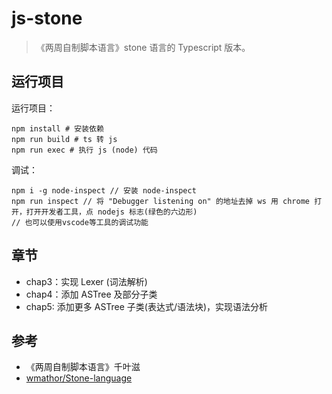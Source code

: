 # js-stone

> 《两周自制脚本语言》stone 语言的 Typescript 版本。

## 运行项目

运行项目：

```
npm install # 安装依赖
npm run build # ts 转 js
npm run exec # 执行 js (node) 代码
```

调试：

```
npm i -g node-inspect // 安装 node-inspect
npm run inspect // 将 "Debugger listening on" 的地址去掉 ws 用 chrome 打开，打开开发者工具，点 nodejs 标志(绿色的六边形)
// 也可以使用vscode等工具的调试功能
```

## 章节

- chap3：实现 Lexer (词法解析)
- chap4：添加 ASTree 及部分子类
- chap5: 添加更多 ASTree 子类(表达式/语法块)，实现语法分析

## 参考

- 《两周自制脚本语言》千叶滋
- [wmathor/Stone-language](https://github.com/wmathor/Stone-language)
